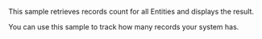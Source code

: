 This sample retrieves records count for all Entities and displays the result.

You can use this sample to track how many records your system has.
